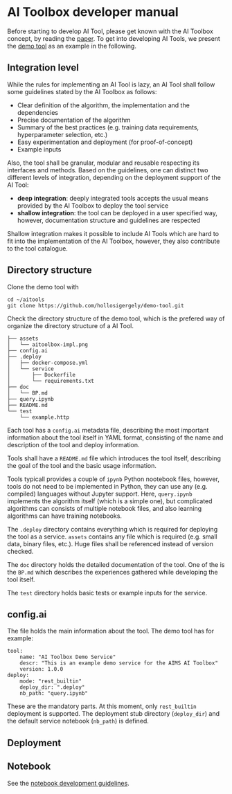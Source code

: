 # AI Toolbox developer manual

Before starting to develop AI Tool, please get known with the AI Toolbox concept, by reading the [paper](doc/NOMS2024.pdf). To get into developing AI Tools, we present the [demo tool](https://github.com/hollosigergely/demo-tool) as an example in the following.

## Integration level
While the rules for implementing an AI Tool is lazy, an AI Tool shall follow some guidelines stated by the AI Toolbox as follows:

 * Clear definition of the algorithm, the implementation and the dependencies
 * Precise documentation of the algorithm
 * Summary of the best practices (e.g. training data requirements, hyperparameter selection, etc.)
 * Easy experimentation and deployment (for proof-of-concept)
 * Example inputs 

Also, the tool shall be granular, modular and reusable respecting its interfaces and methods. Based on the guidelines, one can distinct two different levels of integration, depending on the deployment support of the AI Tool:

 * **deep integration**: deeply integrated tools accepts the usual means provided by the AI Toolbox to deploy the tool service
 * **shallow integration**: the tool can be deployed in a user specified way, however, documentation structure and guidelines are respected

Shallow integration makes it possible to include AI Tools which are hard to fit into the implementation of the AI Toolbox, however, they also contribute to the tool catalogue.

## Directory structure
Clone the demo tool with
```
cd ~/aitools
git clone https://github.com/hollosigergely/demo-tool.git
```

Check the directory structure of the demo tool, which is the prefered way of organize the directory structure of a AI Tool.
```
├── assets
│   └── aitoolbox-impl.png
├── config.ai
├── .deploy
│   ├── docker-compose.yml
│   └── service
│       ├── Dockerfile
│       └── requirements.txt
├── doc
│   └── BP.md
├── query.ipynb
├── README.md
└── test
    └── example.http
```
Each tool has a `config.ai` metadata file, describing the most important information about the tool itself in YAML format, consisting of the name and description of the tool and deploy information.

Tools shall have a `README.md` file which introduces the tool itself, describing the goal of the tool and the basic usage information.

Tools typicall provides a couple of `ipynb` Python nootebook files, however, tools do not need to be implemented in Python, they can use any (e.g. compiled) languages without Jupyter support. Here, `query.ipynb` implements the algorithm itself (which is a simple one), but complicated algorithms can consists of multiple notebook files, and also learning algorithms can have training notebooks.

The `.deploy` directory contains everything which is required for deploying the tool as a service. `assets` contains any file which is required (e.g. small data, binary files, etc.). Huge files shall be referenced instead of version checked.

The `doc` directory holds the detailed documentation of the tool. One of the is the `BP.md` which describes the experiences gathered while developing the tool itself. 

The `test` directory holds basic tests or example inputs for the service.


## config.ai
The file holds the main information about the tool. The demo tool has for example:
```
tool:
    name: "AI Toolbox Demo Service"
    descr: "This is an example demo service for the AIMS AI Toolbox"
    version: 1.0.0
deploy:
    mode: "rest_builtin"
    deploy_dir: ".deploy"
    nb_path: "query.ipynb"
```
These are the mandatory parts. At this moment, only `rest_builtin` deployment is supported. The deployment stub directory (`deploy_dir`) and the default service notebook (`nb_path`) is defined.


## Deployment


## Notebook
See the [notebook development guidelines](notebook.md).